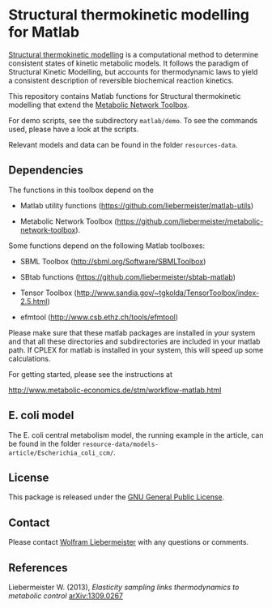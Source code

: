Structural thermokinetic modelling for Matlab
=============================================

[Structural thermokinetic modelling](https://www.metabolic-economics.de/stm/) is a computational method to determine consistent states of kinetic metabolic models. It follows the paradigm of Structural Kinetic Modelling, but accounts for thermodynamic laws to yield a consistent description of reversible biochemical reaction kinetics.

This repository contains Matlab functions for Structural thermokinetic modelling that extend the [Metabolic Network Toolbox](https://github.com/liebermeister/metabolic-network-toolbox).

For demo scripts, see the subdirectory ```matlab/demo```. To see the commands used, please have a look at the scripts.

Relevant models and data can be found in the folder ```resources-data```.

## Dependencies

The functions in this toolbox depend on the

  * Matlab utility functions (https://github.com/liebermeister/matlab-utils)

  * Metabolic Network Toolbox (https://github.com/liebermeister/metabolic-network-toolbox).

Some functions depend on the following Matlab toolboxes:

  * SBML Toolbox               (http://sbml.org/Software/SBMLToolbox)

  * SBtab functions            (https://github.com/liebermeister/sbtab-matlab)

  * Tensor Toolbox             (http://www.sandia.gov/~tgkolda/TensorToolbox/index-2.5.html)

  * efmtool                    (http://www.csb.ethz.ch/tools/efmtool)

Please make sure that these matlab packages are installed in your system and that all these directories and subdirectories are included in your matlab path. If CPLEX for matlab is installed in your system, this will speed up some calculations.

For getting started, please see the instructions at

http://www.metabolic-economics.de/stm/workflow-matlab.html

## E. coli model

The E. coli central metabolism model, the running example in the article, can be found in the folder ``resource-data/models-article/Escherichia_coli_ccm/``.

## License
This package is released under the [GNU General Public License](LICENSE).

## Contact
Please contact [Wolfram Liebermeister](mailto:wolfram.liebermeister@gmail.com) with any questions or comments.

## References
Liebermeister W. (2013), *Elasticity sampling links thermodynamics to metabolic control*
[arXiv:1309.0267](https://arxiv.org/abs/1309.0267)
